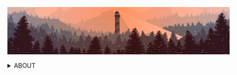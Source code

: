 ![lighthouse-image](/lighthouse.png)

<details>
 <summary>ABOUT</summary>

<div id="wrap" align="center">

<div id="innerWrap" align="left">    

### 🍂 Brief info
* name: **Valeryy**
* direction: **React frontend**
* experience: **~1 year**

---

### 🍂 Technology stack
* HTML5, CSS3, SASS, Bootstrap
* JavaScript ES6+, ReactJS, TypeScript
* GIT, GitHub
* Eslint, Prettier
* VS Code, IntelliJ IDEA
* Adobe Photoshop, Figma
* BEM 

---

### 🍂 About me

Hi there, my name is Valery and I am a qualified specialist in the field of mechanical engineering. Graduated from BSTU "VOENMEH" in the city of St. Petersburg in the direction of rocket science. Since 2022, I have been working hard in the direction of software development. I started to show interest in programming, modulating simple processes in the Matlab environment.

Currently focused on front-end web development in React environment. In some future I plan to get a higher education in the field of artificial intelligence. However, this is already quite distant plans.

Feel free to write, I will be happy to discuss a joint project or work

---

### 🍂 Contacts

<a href="mailto:ivsmcrew@gmail.com" title="ivsmcrew@gmail.com"><img src="/icon2.png" width="70" height="70"></img></a> 
<a href="https://t.me/IVS_M" title="https://t.me/IVS_M"><img src="/icon1.png" width="70" height="70"></img></a> 
<a href="https://vk.com/son_of_korzh" title="https://vk.com/son_of_korzh"><img src="/icon3.png" width="70" height="70"></img></a> 

---

<picture>
 <source media="(prefers-color-scheme: dark)" srcset="https://static-cdn.jtvnw.net/jtv_user_pictures/f316931b-ee90-48fe-8bf5-17845086f0e3-profile_banner-480.png">
 <source media="(prefers-color-scheme: light)" srcset="https://static-cdn.jtvnw.net/jtv_user_pictures/f316931b-ee90-48fe-8bf5-17845086f0e3-profile_banner-480.png">
 <img alt="YOUR-ALT-TEXT" src="https://static-cdn.jtvnw.net/jtv_user_pictures/f316931b-ee90-48fe-8bf5-17845086f0e3-profile_banner-480.png">
</picture>

> *Колизей — странное место. Одни там бьются насмерть, пока другие за этим наблюдают. В чём смысл этих тёмных обычаев?*
</details>
</div>
</div>
